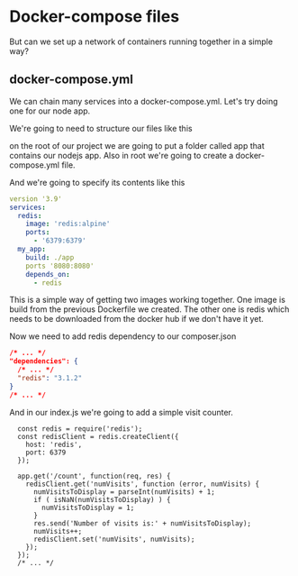 # Docker-compose files

But can we set up a network of containers running together in a simple way?

## docker-compose.yml

We can chain many services into a docker-compose.yml.
Let's try doing one for our node app.

We're going to need to structure our files like this

on the root of our project we are going to put a folder called app that contains 
our nodejs app. Also in root we're going to create a docker-compose.yml file.

And we're going to specify its contents like this

```yaml
version '3.9'
services:
  redis: 
    image: 'redis:alpine'
    ports:
      - '6379:6379'
  my_app:
    build: ./app
    ports '8080:8080'
    depends_on:
      - redis
```

This is a simple way of getting two images working together. One image 
is build from the previous Dockerfile we created. The other one is redis
which needs to be downloaded from the docker hub if we don't have it yet.

Now we need to add redis dependency to our composer.json 

```json
/* ... */
"dependencies": {
  /* ... */
  "redis": "3.1.2"
}
/* ... */
```

And in our index.js we're going to add a simple visit counter. 

```
  const redis = require('redis');
  const redisClient = redis.createClient({
    host: 'redis',
    port: 6379
  });
  
  app.get('/count', function(req, res) {
    redisClient.get('numVisits', function (error, numVisits) {
      numVisitsToDisplay = parseInt(numVisits) + 1;
      if ( isNaN(numVisitsToDisplay) ) {
        numVisitsToDisplay = 1;
      }
      res.send('Number of visits is:' + numVisitsToDisplay);
      numVisits++;
      redisClient.set('numVisits', numVisits);
    });
  });
  /* ... */
```
